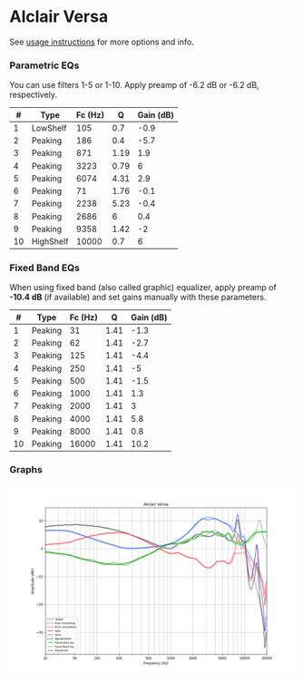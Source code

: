 # Alclair Versa
See [usage instructions](https://github.com/jaakkopasanen/AutoEq#usage) for more options and info.

### Parametric EQs
You can use filters 1-5 or 1-10. Apply preamp of -6.2 dB or -6.2 dB, respectively.

|   # | Type      |   Fc (Hz) |    Q |   Gain (dB) |
|-----|-----------|-----------|------|-------------|
|   1 | LowShelf  |       105 | 0.7  |        -0.9 |
|   2 | Peaking   |       186 | 0.4  |        -5.7 |
|   3 | Peaking   |       871 | 1.19 |         1.9 |
|   4 | Peaking   |      3223 | 0.79 |         6   |
|   5 | Peaking   |      6074 | 4.31 |         2.9 |
|   6 | Peaking   |        71 | 1.76 |        -0.1 |
|   7 | Peaking   |      2238 | 5.23 |        -0.4 |
|   8 | Peaking   |      2686 | 6    |         0.4 |
|   9 | Peaking   |      9358 | 1.42 |        -2   |
|  10 | HighShelf |     10000 | 0.7  |         6   |

### Fixed Band EQs
When using fixed band (also called graphic) equalizer, apply preamp of **-10.4 dB** (if available) and set gains manually with these parameters.

|   # | Type    |   Fc (Hz) |    Q |   Gain (dB) |
|-----|---------|-----------|------|-------------|
|   1 | Peaking |        31 | 1.41 |        -1.3 |
|   2 | Peaking |        62 | 1.41 |        -2.7 |
|   3 | Peaking |       125 | 1.41 |        -4.4 |
|   4 | Peaking |       250 | 1.41 |        -5   |
|   5 | Peaking |       500 | 1.41 |        -1.5 |
|   6 | Peaking |      1000 | 1.41 |         1.3 |
|   7 | Peaking |      2000 | 1.41 |         3   |
|   8 | Peaking |      4000 | 1.41 |         5.8 |
|   9 | Peaking |      8000 | 1.41 |         0.8 |
|  10 | Peaking |     16000 | 1.41 |        10.2 |

### Graphs
![](./Alclair%20Versa.png)
